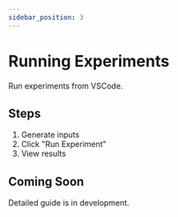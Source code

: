 ```yaml
---
sidebar_position: 3
---
```


# Running Experiments

Run experiments from VSCode.

## Steps

1. Generate inputs
2. Click "Run Experiment"
3. View results

## Coming Soon

Detailed guide is in development.
